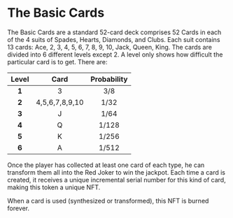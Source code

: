 # The Basic Cards

​The Basic Cards are a standard 52-card deck comprises 52 Cards in each of the 4 suits of Spades, Hearts, Diamonds, and Clubs. Each suit contains 13 cards: Ace, 2, 3, 4, 5, 6, 7, 8, 9, 10, Jack, Queen, King. The cards are divided into 6 different levels except 2. A level only shows how difficult the particular card is to get. There are:

| Level | Card | Probability |
| :---: | :---: | :---: |
| **1** | 3 | 3/8 |
| **2** | 4,5,6,7,8,9,10 | 1/32 |
| **3** | J | 1/64 |
| **4** | Q | 1/128 |
| **5** | K | 1/256 |
| **6** | A | 1/512 |

​Once the player has collected at least one card of each type, he can transform them all into the Red Joker to win the jackpot. Each time a card is created, it receives a unique incremental serial number for this kind of card, making this token a unique NFT. 

When a card is used \(synthesized or transformed\), this NFT is burned forever. 



